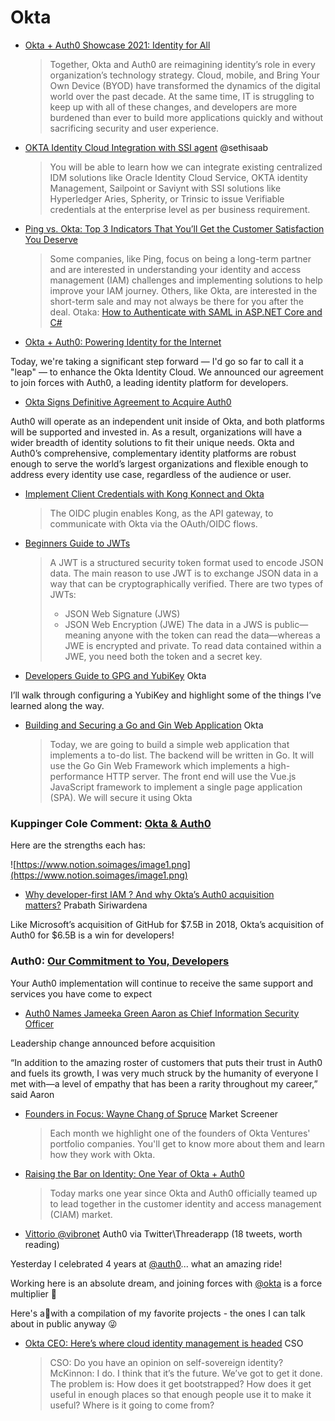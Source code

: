 # Okta

* [Okta + Auth0 Showcase 2021: Identity for All](https://auth0.com/blog/okta-auth0-showcase-2021-identity-for-all/)
  > Together, Okta and Auth0 are reimagining identity’s role in every organization’s technology strategy. Cloud, mobile, and Bring Your Own Device (BYOD) have transformed the dynamics of the digital world over the past decade. At the same time, IT is struggling to keep up with all of these changes, and developers are more burdened than ever to build more applications quickly and without sacrificing security and user experience.
* [OKTA Identity Cloud Integration with SSI agent](https://medium.com/@sethisaab/okta-identity-cloud-integration-with-ssi-agent-ea1694a833cb) @sethisaab
  > You will be able to learn how we can integrate existing centralized IDM solutions like Oracle Identity Cloud Service, OKTA identity Management, Sailpoint or Saviynt with SSI solutions like Hyperledger Aries, Spherity, or Trinsic to issue Verifiable credentials at the enterprise level as per business requirement.
* [Ping vs. Okta: Top 3 Indicators That You’ll Get the Customer Satisfaction You Deserve](https://www.pingidentity.com/en/company/blog/posts/2021/okta-vs-ping-cs.html)
  > Some companies, like Ping, focus on being a long-term partner and are interested in understanding your identity and access management (IAM) challenges and implementing solutions to help improve your IAM journey. Others, like Okta, are interested in the short-term sale and may not always be there for you after the deal.
Otaka: [How to Authenticate with SAML in ASP.NET Core and C#](https://developer.okta.com/blog/2020/10/23/how-to-authenticate-with-saml-in-aspnet-core-and-csharp)
* [Okta + Auth0: Powering Identity for the Internet](https://www.okta.com/blog/2021/03/okta-auth0-powering-identity-for-the-internet/)

Today, we're taking a significant step forward — I'd go so far to call it a "leap" — to enhance the Okta Identity Cloud. We announced our agreement to join forces with Auth0, a leading identity platform for developers.

* [Okta Signs Definitive Agreement to Acquire Auth0](https://auth0.com/blog/okta-auth0-announcement/)

Auth0 will operate as an independent unit inside of Okta, and both platforms will be supported and invested in. As a result, organizations will have a wider breadth of identity solutions to fit their unique needs. Okta and Auth0’s comprehensive, complementary identity platforms are robust enough to serve the world’s largest organizations and flexible enough to address every identity use case, regardless of the audience or user.
* [Implement Client Credentials with Kong Konnect and Okta](https://developer.okta.com/blog/2021/05/25/client-credentials-kong-konnect)
  > The OIDC plugin enables Kong, as the API gateway, to communicate with Okta via the OAuth/OIDC flows.

* [Beginners Guide to JWTs](https://developer.okta.com/blog/2020/12/21/beginners-guide-to-jwt)
  > A JWT is a structured security token format used to encode JSON data. The main reason to use JWT is to exchange JSON data in a way that can be cryptographically verified. There are two types of JWTs:
  > - JSON Web Signature (JWS)
  > - JSON Web Encryption (JWE)
  > The data in a JWS is public—meaning anyone with the token can read the data—whereas a JWE is encrypted and private. To read data contained within a JWE, you need both the token and a secret key.
* [Developers Guide to GPG and YubiKey](https://developer.okta.com/blog/2021/07/07/developers-guide-to-gpg) Okta

I’ll walk through configuring a YubiKey and highlight some of the things I’ve learned along the way.
* [Building and Securing a Go and Gin Web Application](https://developer.okta.com/blog/2021/02/17/building-and-securing-a-go-and-gin-web-application) Okta
  > Today, we are going to build a simple web application that implements a to-do list. The backend will be written in Go. It will use the Go Gin Web Framework which implements a high-performance HTTP server. The front end will use the Vue.js JavaScript framework to implement a single page application (SPA). We will secure it using Okta 

### Kuppinger Cole Comment: [Okta & Auth0](https://www.kuppingercole.com/blog/tolbert/okta-auth0)

Here are the strengths each has:

![https://www.notion.soimages/image1.png](https://www.notion.soimages/image1.png)

* [Why developer-first IAM ? And why Okta’s Auth0 acquisition matters?](https://medium.facilelogin.com/why-developer-first-iam-and-why-oktas-auth0-acquisition-matters-9fff3dde81) Prabath Siriwardena

Like Microsoft’s acquisition of GitHub for $7.5B in 2018, Okta’s acquisition of Auth0 for $6.5B is a win for developers!

### Auth0: [Our Commitment to You, Developers](https://auth0.com/blog/our-commitment-to-you-developers/)

Your Auth0 implementation will continue to receive the same support and services you have come to expect

* [Auth0 Names Jameeka Green Aaron as Chief Information Security Officer](https://auth0.com/blog/auth0-names-jameeka-green-aaron-as-chief-information-security-officer/)

Leadership change announced before acquisition

“In addition to the amazing roster of customers that puts their trust in Auth0 and fuels its growth, I was very much struck by the humanity of everyone I met with—a level of empathy that has been a rarity throughout my career,” said Aaron
* [Founders in Focus: Wayne Chang of Spruce](https://www.marketscreener.com/quote/stock/OKTA-INC-34515216/news/Founders-in-Focus-Wayne-Chang-of-Spruce-40101309/) Market Screener
  > Each month we highlight one of the founders of Okta Ventures' portfolio companies. You'll get to know more about them and learn how they work with Okta.
* [Raising the Bar on Identity: One Year of Okta + Auth0](https://auth0.com/blog/raising-the-bar-on-identity-one-year-of-okta-auth0/)
  > Today marks one year since Okta and Auth0 officially teamed up to lead together in the customer identity and access management (CIAM) market.
* [Vittorio @vibronet](https://threadreaderapp.com/thread/1521047438370299905.html) Auth0 via Twitter\Threaderapp (18 tweets, worth reading)

Yesterday I celebrated 4 years at [@auth0](https://twitter.com/auth0)... what an amazing ride!

Working here is an absolute dream, and joining forces with [@okta](https://twitter.com/okta) is a force multiplier 💪

Here's a🧵with a compilation of my favorite projects - the ones I can talk about in public anyway 😜

* [Okta CEO: Here’s where cloud identity management is headed](https://www.csoonline.com/article/3607350/okta-ceo-here-s-where-cloud-identity-management-is-headed.html) CSO
  > CSO: Do you have an opinion on self-sovereign identity?McKinnon: I do. I think that it’s the future. We’ve got to get it done. The problem is: How does it get bootstrapped? How does it get useful in enough places so that enough people use it to make it useful? Where is it going to come from?

